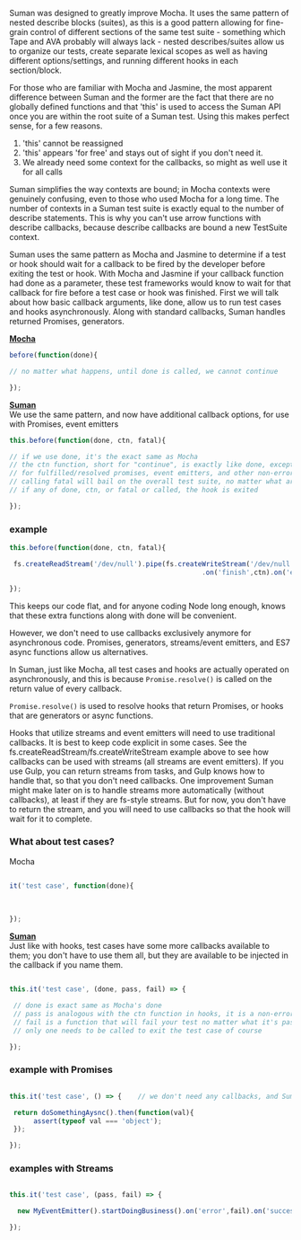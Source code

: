 

Suman was designed to greatly improve Mocha. It uses the same pattern of nested describe blocks (suites), as this is a good pattern
allowing for fine-grain control of different sections of the same test suite - something which Tape and AVA probably will always lack -
nested describes/suites allow us to organize our tests, create separate lexical scopes 
as well as having different options/settings, and running different hooks in each section/block.

For those who are familiar with Mocha and Jasmine, the most apparent difference between Suman and the former are the fact that there are no 
globally defined functions and that 'this' is used to access the Suman API once you are within the root suite of a Suman test.
Using this makes perfect sense, for a few reasons.

1. 'this' cannot be reassigned
2. 'this' appears 'for free' and stays out of sight if you don't need it.
3.  We already need some context for the callbacks, so might as well use it for all calls


Suman simplifies the way contexts are bound; in Mocha contexts were genuinely confusing, even to those who used Mocha for a long time. The number of contexts in a Suman test suite is exactly equal to the number of describe statements.
This is why you can't use arrow functions with describe callbacks, because describe callbacks are bound a new TestSuite context.

Suman uses the same pattern as Mocha and Jasmine to determine if a test or hook should wait for a callback
to be fired by the developer before exiting the test or hook. With Mocha and Jasmine if your callback function had done as a parameter, these test frameworks would know to wait 
for that callback for fire before a test case or hook was finished. First we will talk about how basic callback
arguments, like done, allow us to run test cases and hooks asynchronously. Along with standard callbacks,
Suman handles returned Promises, generators.


<u><b>Mocha</b></u>

```js
before(function(done){

// no matter what happens, until done is called, we cannot continue

});
```

<u><b>Suman</b></u><br>
We use the same pattern, and now have additional callback options, for use with Promises, event emitters

```js
this.before(function(done, ctn, fatal){

// if we use done, it's the exact same as Mocha
// the ctn function, short for "continue", is exactly like done, except it's not an error-first callback, which is useful 
// for fulfilled/resolved promises, event emitters, and other non-error first callbacks 
// calling fatal will bail on the overall test suite, no matter what arguments are passed to it
// if any of done, ctn, or fatal or called, the hook is exited

});
```

### example

```js
this.before(function(done, ctn, fatal){

 fs.createReadStream('/dev/null').pipe(fs.createWriteStream('/dev/null'))
                                                .on('finish',ctn).on('error', fatal);

});
```
 
This keeps our code flat, and for anyone coding Node long enough, knows that these extra functions
along with done will be convenient.

However, we don't need to use callbacks exclusively anymore for asynchronous code.
Promises, generators, streams/event emitters, and ES7 async functions allow us alternatives.

In Suman, just like Mocha, all test cases and hooks are actually operated on asynchronously, and this is because
```Promise.resolve()``` is called on the return value of every callback.

```Promise.resolve()``` is used to resolve hooks that return Promises, or hooks that are generators or async functions.

Hooks that utilize streams and event emitters will need to use traditional callbacks. It is best to keep code
explicit in some cases. See the fs.createReadStream/fs.createWriteStream example above to see how callbacks can be used
with streams (all streams are event emitters). If you use Gulp, you can return streams from tasks, and Gulp knows how to handle that,
so that you don't need callbacks. One improvement Suman might make later on is to handle streams more automatically (without callbacks), at least 
if they are fs-style streams. But for now, you don't have to return the stream, and you will need to use callbacks so that the hook
will wait for it to complete.





### What about test cases?


Mocha

```js

it('test case', function(done){  
    
     
 
});
```

<u><b>Suman</b></u><br>
Just like with hooks, test cases have some more callbacks available to them; you don't have to use them all,
but they are available to be injected in the callback if you name them.

```js

this.it('test case', (done, pass, fail) => {  

 // done is exact same as Mocha's done
 // pass is analogous with the ctn function in hooks, it is a non-error-first callback
 // fail is a function that will fail your test no matter what it's passed
 // only one needs to be called to exit the test case of course

});
```

### example with Promises


```js

this.it('test case', () => {    // we don't need any callbacks, and Suman handles thrown errors inside Promises properly

 return doSomethingAysnc().then(function(val){
      assert(typeof val === 'object');
 });

});
```


### examples with Streams

```js

this.it('test case', (pass, fail) => {    

  new MyEventEmitter().startDoingBusiness().on('error',fail).on('success',pass);

});
```








